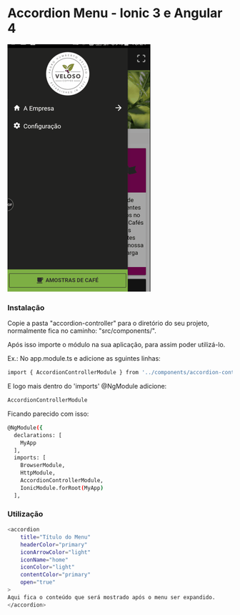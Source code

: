 Accordion Menu - Ionic 3 e Angular 4
=====================

![Alt text](/img.gif "Exemplo do componente em ação")

### Instalação

Copie a pasta "accordion-controller" para o diretório do seu projeto, normalmente fica no caminho: "src/components/".

Após isso importe o módulo na sua aplicação, para assim poder utilizá-lo.

Ex.:
No app.module.ts e adicione as sguintes linhas:
```bash
import { AccordionControllerModule } from '../components/accordion-controller/accordionController.module';
```

E logo mais dentro do 'imports' @NgModule adicione:
```bash
AccordionControllerModule
```

Ficando parecido com isso:
```bash
@NgModule({
  declarations: [
    MyApp
  ],
  imports: [
    BrowserModule,
    HttpModule,
    AccordionControllerModule,
    IonicModule.forRoot(MyApp)
  ],
```

### Utilização

```bash
<accordion
    title="Título do Menu"
    headerColor="primary"
    iconArrowColor="light"
    iconName="home"
    iconColor="light"
    contentColor="primary"
    open="true"
>
Aqui fica o conteúdo que será mostrado após o menu ser expandido.
</accordion>
```

